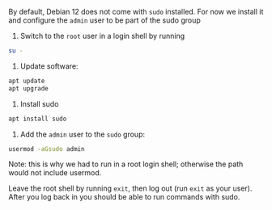 By default, Debian 12 does not come with `sudo` installed.
For now we install it and configure the `admin` user to be part of the sudo group

1. Switch to the `root` user in a login shell by running
```bash
su -
```
1. Update software:
```bash
apt update
apt upgrade
```
1. Install sudo
```bash
apt install sudo
```
1. Add the `admin` user to the `sudo` group:
```bash
usermod -aGsudo admin
```
Note: this is why we had to run in a root login shell; otherwise the path would not include usermod.

Leave the root shell by running `exit`, then log out (run `exit` as your user).  
After you log back in you should be able to run commands with sudo.
